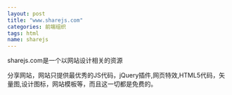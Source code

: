 ```yaml
---
layout: post
title: "www.sharejs.com"
categories: 前端组织
tags: html
name: sharejs
---
```


sharejs.com是一个以网站设计相关的资源
<!--break-->
分享网站，网站只提供最优秀的JS代码，jQuery插件,网页特效,HTML5代码，矢量图,设计图标，网站模板等，而且这一切都是免费的。

